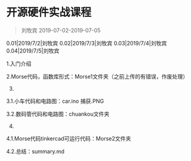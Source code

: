 # 开源硬件实战课程
> 刘牧宾
> 2019-07-02-2019-07-05

0.01|2019/7/2|刘牧宾
0.02|2019/7/3|刘牧宾
0.03|2019/7/4|刘牧宾
0.04|2019/7/5|刘牧宾

1.入门介绍

2.Morse代码，函数库形式：Morse1文件夹（之前上传的有错误，作废处理）

3.
  3.1.小车代码和电路图：car.ino   捕获.PNG
  
  3.2.数码管代码和电路图：chuankou文件夹

4.
  4.1.Morse代码tinkercad可运行代码：Morse2文件夹
  
  4.2.总结：summary.md
  
